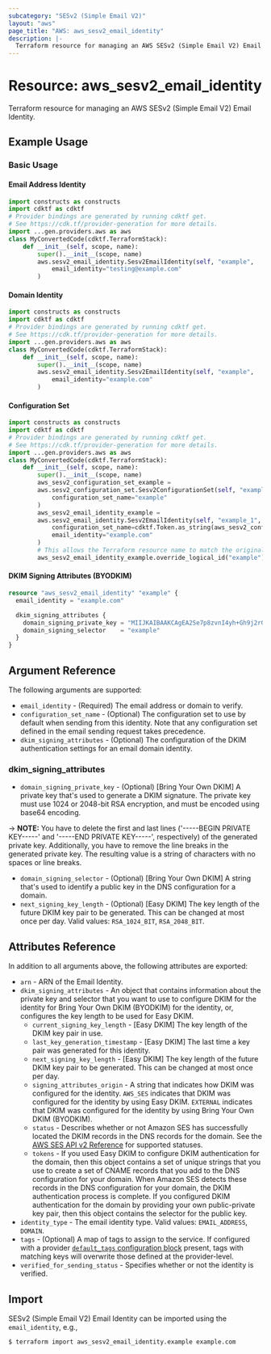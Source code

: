 ```yaml
---
subcategory: "SESv2 (Simple Email V2)"
layout: "aws"
page_title: "AWS: aws_sesv2_email_identity"
description: |-
  Terraform resource for managing an AWS SESv2 (Simple Email V2) Email Identity.
---
```


# Resource: aws_sesv2_email_identity

Terraform resource for managing an AWS SESv2 (Simple Email V2) Email Identity.

## Example Usage

### Basic Usage

#### Email Address Identity

```python
import constructs as constructs
import cdktf as cdktf
# Provider bindings are generated by running cdktf get.
# See https://cdk.tf/provider-generation for more details.
import ...gen.providers.aws as aws
class MyConvertedCode(cdktf.TerraformStack):
    def __init__(self, scope, name):
        super().__init__(scope, name)
        aws.sesv2_email_identity.Sesv2EmailIdentity(self, "example",
            email_identity="testing@example.com"
        )
```

#### Domain Identity

```python
import constructs as constructs
import cdktf as cdktf
# Provider bindings are generated by running cdktf get.
# See https://cdk.tf/provider-generation for more details.
import ...gen.providers.aws as aws
class MyConvertedCode(cdktf.TerraformStack):
    def __init__(self, scope, name):
        super().__init__(scope, name)
        aws.sesv2_email_identity.Sesv2EmailIdentity(self, "example",
            email_identity="example.com"
        )
```

#### Configuration Set

```python
import constructs as constructs
import cdktf as cdktf
# Provider bindings are generated by running cdktf get.
# See https://cdk.tf/provider-generation for more details.
import ...gen.providers.aws as aws
class MyConvertedCode(cdktf.TerraformStack):
    def __init__(self, scope, name):
        super().__init__(scope, name)
        aws_sesv2_configuration_set_example =
        aws.sesv2_configuration_set.Sesv2ConfigurationSet(self, "example",
            configuration_set_name="example"
        )
        aws_sesv2_email_identity_example =
        aws.sesv2_email_identity.Sesv2EmailIdentity(self, "example_1",
            configuration_set_name=cdktf.Token.as_string(aws_sesv2_configuration_set_example.configuration_set_name),
            email_identity="example.com"
        )
        # This allows the Terraform resource name to match the original name. You can remove the call if you don't need them to match.
        aws_sesv2_email_identity_example.override_logical_id("example")
```

#### DKIM Signing Attributes (BYODKIM)

```terraform
resource "aws_sesv2_email_identity" "example" {
  email_identity = "example.com"

  dkim_signing_attributes {
    domain_signing_private_key = "MIIJKAIBAAKCAgEA2Se7p8zvnI4yh+Gh9j2rG5e2aRXjg03Y8saiupLnadPH9xvM..." #PEM private key without headers or newline characters
    domain_signing_selector    = "example"
  }
}
```

## Argument Reference

The following arguments are supported:

* `email_identity` - (Required) The email address or domain to verify.
* `configuration_set_name` - (Optional) The configuration set to use by default when sending from this identity. Note that any configuration set defined in the email sending request takes precedence.
* `dkim_signing_attributes` - (Optional) The configuration of the DKIM authentication settings for an email domain identity.

### dkim_signing_attributes

* `domain_signing_private_key` - (Optional) [Bring Your Own DKIM] A private key that's used to generate a DKIM signature. The private key must use 1024 or 2048-bit RSA encryption, and must be encoded using base64 encoding.

-> **NOTE:** You have to delete the first and last lines ('-----BEGIN PRIVATE KEY-----' and '-----END PRIVATE KEY-----', respectively) of the generated private key. Additionally, you have to remove the line breaks in the generated private key. The resulting value is a string of characters with no spaces or line breaks.

* `domain_signing_selector` - (Optional) [Bring Your Own DKIM] A string that's used to identify a public key in the DNS configuration for a domain.
* `next_signing_key_length` - (Optional) [Easy DKIM] The key length of the future DKIM key pair to be generated. This can be changed at most once per day. Valid values: `RSA_1024_BIT`, `RSA_2048_BIT`.

## Attributes Reference

In addition to all arguments above, the following attributes are exported:

* `arn` - ARN of the Email Identity.
* `dkim_signing_attributes` - An object that contains information about the private key and selector that you want to use to configure DKIM for the identity for Bring Your Own DKIM (BYODKIM) for the identity, or, configures the key length to be used for Easy DKIM.
    * `current_signing_key_length` - [Easy DKIM] The key length of the DKIM key pair in use.
    * `last_key_generation_timestamp` - [Easy DKIM] The last time a key pair was generated for this identity.
    * `next_signing_key_length` - [Easy DKIM] The key length of the future DKIM key pair to be generated. This can be changed at most once per day.
    * `signing_attributes_origin` - A string that indicates how DKIM was configured for the identity. `AWS_SES` indicates that DKIM was configured for the identity by using Easy DKIM. `EXTERNAL` indicates that DKIM was configured for the identity by using Bring Your Own DKIM (BYODKIM).
    * `status` - Describes whether or not Amazon SES has successfully located the DKIM records in the DNS records for the domain. See the [AWS SES API v2 Reference](https://docs.aws.amazon.com/ses/latest/APIReference-V2/API_DkimAttributes.html#SES-Type-DkimAttributes-Status) for supported statuses.
    * `tokens` - If you used Easy DKIM to configure DKIM authentication for the domain, then this object contains a set of unique strings that you use to create a set of CNAME records that you add to the DNS configuration for your domain. When Amazon SES detects these records in the DNS configuration for your domain, the DKIM authentication process is complete. If you configured DKIM authentication for the domain by providing your own public-private key pair, then this object contains the selector for the public key.
* `identity_type` - The email identity type. Valid values: `EMAIL_ADDRESS`, `DOMAIN`.
* `tags` - (Optional) A map of tags to assign to the service. If configured with a provider [`default_tags` configuration block](https://registry.terraform.io/providers/hashicorp/aws/latest/docs#default_tags-configuration-block) present, tags with matching keys will overwrite those defined at the provider-level.
* `verified_for_sending_status` - Specifies whether or not the identity is verified.

## Import

SESv2 (Simple Email V2) Email Identity can be imported using the `email_identity`, e.g.,

```
$ terraform import aws_sesv2_email_identity.example example.com
```

<!-- cache-key: cdktf-0.17.0-pre.15 input-544d23e8323c44b84ec894d5dcd1969b94f320a8846e73150a7ff28aded2c219 -->